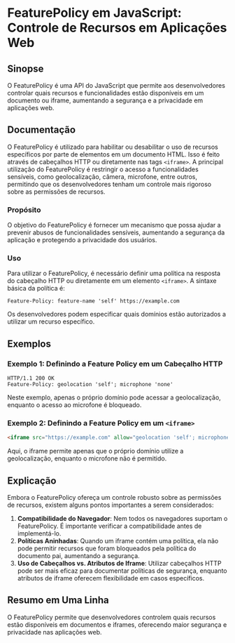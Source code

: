 <!--
Meta Description: # FeaturePolicy em JavaScript: Controle de Recursos em Aplicações Web ## Sinopse O FeaturePolicy é uma API do JavaScript que permite aos desenvolvedor...
Meta Keywords: iframe, featurepolicy, recursos, http, que
-->

# FeaturePolicy em JavaScript: Controle de Recursos em Aplicações Web

## Sinopse
O FeaturePolicy é uma API do JavaScript que permite aos desenvolvedores controlar quais recursos e funcionalidades estão disponíveis em um documento ou iframe, aumentando a segurança e a privacidade em aplicações web.

## Documentação
O FeaturePolicy é utilizado para habilitar ou desabilitar o uso de recursos específicos por parte de elementos em um documento HTML. Isso é feito através de cabeçalhos HTTP ou diretamente nas tags `<iframe>`. A principal utilização do FeaturePolicy é restringir o acesso a funcionalidades sensíveis, como geolocalização, câmera, microfone, entre outros, permitindo que os desenvolvedores tenham um controle mais rigoroso sobre as permissões de recursos.

### Propósito
O objetivo do FeaturePolicy é fornecer um mecanismo que possa ajudar a prevenir abusos de funcionalidades sensíveis, aumentando a segurança da aplicação e protegendo a privacidade dos usuários.

### Uso
Para utilizar o FeaturePolicy, é necessário definir uma política na resposta do cabeçalho HTTP ou diretamente em um elemento `<iframe>`. A sintaxe básica da política é:

```http
Feature-Policy: feature-name 'self' https://example.com
```

Os desenvolvedores podem especificar quais domínios estão autorizados a utilizar um recurso específico. 

## Exemplos

### Exemplo 1: Definindo a Feature Policy em um Cabeçalho HTTP
```http
HTTP/1.1 200 OK
Feature-Policy: geolocation 'self'; microphone 'none'
```
Neste exemplo, apenas o próprio domínio pode acessar a geolocalização, enquanto o acesso ao microfone é bloqueado.

### Exemplo 2: Definindo a Feature Policy em um `<iframe>`
```html
<iframe src="https://example.com" allow="geolocation 'self'; microphone 'none'"></iframe>
```
Aqui, o iframe permite apenas que o próprio domínio utilize a geolocalização, enquanto o microfone não é permitido.

## Explicação
Embora o FeaturePolicy ofereça um controle robusto sobre as permissões de recursos, existem alguns pontos importantes a serem considerados:

1. **Compatibilidade do Navegador**: Nem todos os navegadores suportam o FeaturePolicy. É importante verificar a compatibilidade antes de implementá-lo.
2. **Políticas Aninhadas**: Quando um iframe contém uma política, ela não pode permitir recursos que foram bloqueados pela política do documento pai, aumentando a segurança.
3. **Uso de Cabeçalhos vs. Atributos de Iframe**: Utilizar cabeçalhos HTTP pode ser mais eficaz para documentar políticas de segurança, enquanto atributos de iframe oferecem flexibilidade em casos específicos.

## Resumo em Uma Linha
O FeaturePolicy permite que desenvolvedores controlem quais recursos estão disponíveis em documentos e iframes, oferecendo maior segurança e privacidade nas aplicações web.